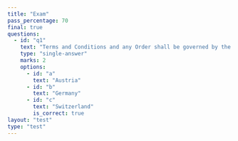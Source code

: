 ```yaml
---
title: "Exam"
pass_percentage: 70
final: true
questions:
  - id: "q1"
    text: "Terms and Conditions and any Order shall be governed by the laws of: "
    type: "single-answer"
    marks: 2
    options:
      - id: "a"
        text: "Austria"
      - id: "b"
        text: "Germany"
      - id: "c"
        text: "Switzerland"
        is_correct: true
layout: "test"
type: "test"
---
```

